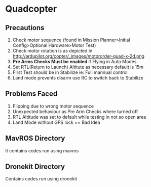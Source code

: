 # Quadcopter
## Precautions
1. Check motor sequence (found in Mission Planner>Initial Config>Optional Hardware>Motor Test)
2. Check motor rotation is as depicted in
http://ardupilot.org/copter/_images/motororder-quad-x-2d.png
3. **Pre Arms Checks Must be enabled** if Flying in Auto Modes
4. Set RTL(Return to Launch) Altitute as necessary default is 15m
5. First Test should be in Stabilize ie: Full mannual control
6. Land mode prevents disarm use RC to switch back to Stabilize
## Problems Faced
1. Flipping due to wrong motor sequence
2. Unexpected behaviour as Pre Arm Checks where turned off
3. RTL Altitude was set to default while testing in not so open area
4. Land Mode without GPS lock == Bad Idea
## MavROS Directory
It contains codes run using mavros
## Dronekit Directory
Contains codes run using dronekit
